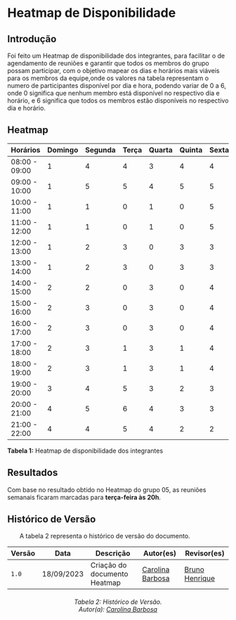 # Heatmap de Disponibilidade 

## Introdução

Foi feito um Heatmap de disponibilidade dos integrantes, para facilitar o de agendamento de reuniões e garantir que todos os membros do grupo possam participar, com o objetivo mapear os dias e horários mais viáveis para os membros da equipe,onde os valores na tabela representam o numero de participantes disponível por dia e hora, podendo variar de 0 a 6, onde 0 significa que nenhum membro está disponível no respectivo dia e horário, e 6 significa que todos os membros estão disponíveis no respectivo dia e horário.

## Heatmap

|   Horários    | Domingo | Segunda | Terça | Quarta | Quinta | Sexta | Sábado |
|---------------|---------|---------|-------|--------|--------|-------|--------|
| 08:00 - 09:00 |    1    |    4    |   4   |    3   |   4    |   4   |   2    |
| 09:00 - 10:00 |    1    |    5    |   5   |    4   |   5    |   5   |   2    |
| 10:00 - 11:00 |    1    |    1    |   0   |    1   |   0    |   5   |   2    |
| 11:00 - 12:00 |    1    |    1    |   0   |    1   |   0    |   5   |   2    |
| 12:00 - 13:00 |    1    |    2    |   3   |    0   |   3    |   3   |   2    |
| 13:00 - 14:00 |    1    |    2    |   3   |    0   |   3    |   3   |   2    |
| 14:00 - 15:00 |    2    |    2    |   0   |    3   |   0    |   4   |   2    |
| 15:00 - 16:00 |    2    |    3    |   0   |    3   |   0    |   4   |   2    |
| 16:00 - 17:00 |    2    |    3    |   0   |    3   |   0    |   4   |   2    |
| 17:00 - 18:00 |    2    |    3    |   1   |    3   |   1    |   4   |   2    |
| 18:00 - 19:00 |    2    |    3    |   1   |    3   |   1    |   4   |   2    |
| 19:00 - 20:00 |    3    |    4    |   5   |    3   |   2    |   3   |   2    |
| 20:00 - 21:00 |    4    |    5    |   6   |    4   |   3    |   3   |   2    |
| 21:00 - 22:00 |    4    |    4    |   5   |    4   |   2    |   2   |   2    |

**Tabela 1:** Heatmap de disponibilidade dos integrantes
## Resultados
Com base no resultado obtido no Heatmap do grupo 05, as reuniões semanais ficaram marcadas para **terça-feira às 20h**.

## **Histórico de Versão**
<p align="justify">
&emsp;&emsp;A tabela 2 representa o histórico de versão do documento.
</p>

|Versão|    Data    | Descrição | Autor(es) | Revisor(es)
| ------ | ---------- | --------- | --------- | ----------
| `1.0` | 18/09/2023 | Criação do documento Heatmap | [Carolina Barbosa](https://github.com/CarolinaBarb) | [Bruno Henrique](https://github.com/BrunoHenrique00)

<center>
<h6> Tabela 2: Histórico de Versão.
<br> Autor(a): <a href="https://github.com/CarolinaBarb">Carolina Barbosa</a></h6>
</center>